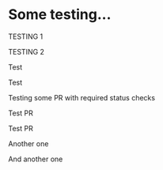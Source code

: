 # Some testing...

TESTING 1

TESTING 2

Test

Test

Testing some PR with required status checks

Test PR

Test PR

Another one

And another one
